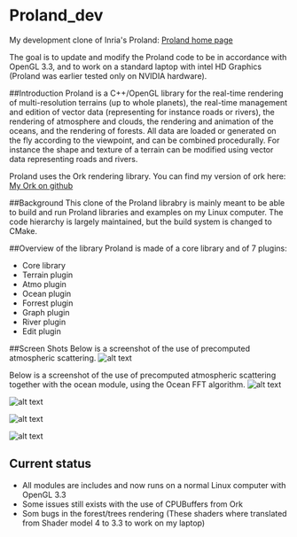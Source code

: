 # Proland_dev

My development clone of Inria's Proland:
[Proland home page](http://proland.imag.fr/)

The goal is to update and modify the Proland code to be in accordance with OpenGL 3.3, and to work on a standard laptop with intel HD Graphics (Proland was earlier tested only on NVIDIA hardware).
   
##Introduction
Proland is a C++/OpenGL library for the real-time rendering of multi-resolution terrains (up to whole planets), the real-time management and edition of vector data (representing for instance roads or rivers), the rendering of atmosphere and clouds, the rendering and animation of the oceans, and the rendering of forests. All data are loaded or generated on the fly according to the viewpoint, and can be combined procedurally. For instance the shape and texture of a terrain can be modified using vector data representing roads and rivers.

Proland uses the Ork rendering library. You can find my version of ork here:
[My Ork on github](https://github.com/LarsFlaeten/ork)

##Background
This clone of the Proland librabry is mainly meant to be able to build and run Proland libraries and examples on my Linux computer. The code hierarchy is largely maintained, but the build system is changed to CMake.

##Overview of the library
Proland is made of a core library and of 7 plugins:
* Core library
* Terrain plugin
* Atmo plugin
* Ocean plugin
* Forrest plugin
* Graph plugin
* River plugin
* Edit plugin

##Screen Shots
Below is a screenshot of the use of precomputed atmospheric scattering.
![alt text](https://raw.githubusercontent.com/LarsFlaeten/Proland_dev/master/web/Atmo_test.png "Test of precomputed atmospheric scattering")

Below is a screenshot of the use of precomputed atmospheric scattering together with the ocean module, using the Ocean FFT algorithm.
![alt text](https://raw.githubusercontent.com/LarsFlaeten/Proland_dev/master/web/Ocean_and_atmo2.png "Test of precomputed atmospheric scattering and ocean")

![alt text](https://raw.githubusercontent.com/LarsFlaeten/Proland_dev/master/web/Procedural_landscape_test.png "Procedural landscape test")

![alt text](https://raw.githubusercontent.com/LarsFlaeten/Proland_dev/master/web/first_procedural_planet.png "First procedural planet")

![alt text](https://raw.githubusercontent.com/LarsFlaeten/Proland_dev/master/web/Blue_marble_test.png "First earth test (with low res texture)")

## Current status
* All modules are includes and now runs on a normal Linux computer with OpenGL 3.3
* Some issues still exists with the use of CPUBuffers from Ork
* Som bugs in the forest/trees rendering (These shaders where translated from Shader model 4 to 3.3 to work on my laptop) 

